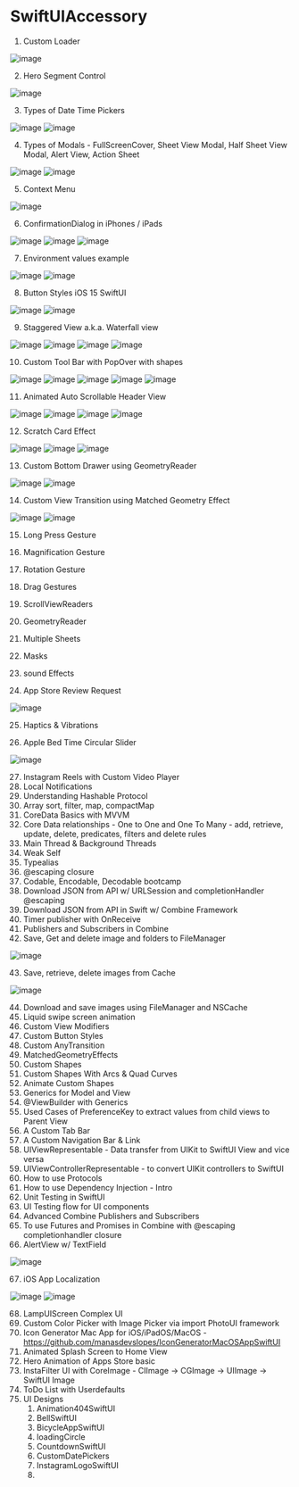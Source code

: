 # SwiftUIAccessory


1. Custom Loader

![image](https://user-images.githubusercontent.com/43421834/146003463-e0a5edac-3edf-4378-a6fe-e887fcef7a50.png)


2. Hero Segment Control

![image](https://user-images.githubusercontent.com/43421834/146003522-733ca806-1f54-4a08-a39b-621586e14bac.png)


3. Types of Date Time Pickers

![image](https://user-images.githubusercontent.com/43421834/146174365-a4752d24-3e4f-4e3a-a807-dba08188e29e.png)
![image](https://user-images.githubusercontent.com/43421834/146174415-e48bd286-266f-4818-a24d-321130facc47.png)


4. Types of Modals - FullScreenCover, Sheet View Modal, Half Sheet View Modal, Alert View, Action Sheet

![image](https://user-images.githubusercontent.com/43421834/146189687-6d302f63-aaca-494a-ac2a-eecec9cdf045.png)
![image](https://user-images.githubusercontent.com/43421834/146189727-10610ea4-25f9-431a-9a5d-ec53313925e0.png)


5. Context Menu

![image](https://user-images.githubusercontent.com/43421834/146192512-37906a5c-6994-4e78-ab78-336054ab43df.png)


6. ConfirmationDialog in iPhones / iPads

![image](https://user-images.githubusercontent.com/43421834/146196534-a40bd784-b144-4b5f-98fd-2cff10989b85.png)
![image](https://user-images.githubusercontent.com/43421834/146196804-48140515-730c-4cd5-abf5-582c30cf2191.png)
![image](https://user-images.githubusercontent.com/43421834/146196836-adcc693b-889b-4542-bd09-9b7c8ce32f3f.png)


7. Environment values example

![image](https://user-images.githubusercontent.com/43421834/146370781-ded7b709-cb89-4f01-a967-24deb6884360.png)
![image](https://user-images.githubusercontent.com/43421834/146370880-ce46478c-bbcb-4734-97a9-e09b0ca0354b.png)


8. Button Styles iOS 15 SwiftUI

![image](https://user-images.githubusercontent.com/43421834/146390628-b8755000-592d-4595-a693-aa2919bc6316.png)
![image](https://user-images.githubusercontent.com/43421834/146390674-d374ebf2-e169-4a0d-8c56-9de51ebfb171.png)


9. Staggered View a.k.a. Waterfall view

![image](https://user-images.githubusercontent.com/43421834/146794621-0b09b3c3-ac7b-4e3a-bbcb-544195bdf9e4.png)
![image](https://user-images.githubusercontent.com/43421834/146794658-8597cdc4-7d89-4af6-8517-8c8b635151b9.png)
![image](https://user-images.githubusercontent.com/43421834/146794694-eb6bbdbf-d1f8-47c8-817c-723ab8d2428f.png)
![image](https://user-images.githubusercontent.com/43421834/146794734-1f522ede-7940-4d6e-b11c-d88083cb1b96.png)


10. Custom Tool Bar with PopOver with shapes

![image](https://user-images.githubusercontent.com/43421834/146794327-793a3f88-a413-488c-8af0-db7d19859a49.png)
![image](https://user-images.githubusercontent.com/43421834/146794356-b3f57887-b430-477b-8a02-1906f1f65f4e.png)
![image](https://user-images.githubusercontent.com/43421834/146794402-e20b9422-5538-4812-a4ac-023013e231b6.png)
![image](https://user-images.githubusercontent.com/43421834/146794442-5732c4f6-575e-40b9-9024-3c931f9a6dbd.png)
![image](https://user-images.githubusercontent.com/43421834/146794480-af4c108f-0a94-4359-95b0-6f2357b685e1.png)



11. Animated Auto Scrollable Header View

![image](https://user-images.githubusercontent.com/43421834/147096626-2d54aaa0-dfe8-4155-9d8b-769ee830007d.png)
![image](https://user-images.githubusercontent.com/43421834/147096669-4edd7ad9-f9c9-43a3-bd68-38ac002cbf73.png)
![image](https://user-images.githubusercontent.com/43421834/147096697-a9b55970-3632-438d-b38e-42b3f8e15946.png)
![image](https://user-images.githubusercontent.com/43421834/147096802-17ee6262-1031-4d8e-84eb-a9d288d4cb10.png)


12. Scratch Card Effect

![image](https://user-images.githubusercontent.com/43421834/147481688-b49fac24-27d1-489a-8098-db3bb10e01f1.png)
![image](https://user-images.githubusercontent.com/43421834/147481786-07c9019b-5c98-4dc0-abba-34b43d190d65.png)
![image](https://user-images.githubusercontent.com/43421834/147481720-3eb279e3-6cef-483b-9ebd-518ae69aae8f.png)


13. Custom Bottom Drawer using GeometryReader

![image](https://user-images.githubusercontent.com/43421834/148220254-f0c868ea-9f8f-46c4-8795-6d5b30685cf7.png)
![image](https://user-images.githubusercontent.com/43421834/148220274-518487ee-cd41-4a80-bc66-370d90062274.png)


14. Custom View Transition using Matched Geometry Effect

![image](https://user-images.githubusercontent.com/43421834/148235362-35f4d5c2-7207-4093-b55e-cb14eb5b5dcc.png)
![image](https://user-images.githubusercontent.com/43421834/148235386-e4907e27-83d5-4dd0-88ba-b80d3374b1a9.png)



15. Long Press Gesture
16. Magnification Gesture
17. Rotation Gesture
18. Drag Gestures
19. ScrollViewReaders
20. GeometryReader
21. Multiple Sheets
22. Masks
23. sound Effects


24. App Store Review Request

![image](https://user-images.githubusercontent.com/43421834/151698503-5fd787d8-c9e3-45aa-9311-611581f1db8b.png)


25. Haptics & Vibrations

26. Apple Bed Time Circular Slider

![image](https://user-images.githubusercontent.com/43421834/152641041-98f4d835-3d70-4659-9e51-7947b246f934.png)


27. Instagram Reels with Custom Video Player
28. Local Notifications
29. Understanding Hashable Protocol
30. Array sort, filter, map, compactMap
31. CoreData Basics with MVVM
32. Core Data relationships - One to One and One To Many - add, retrieve, update, delete, predicates, filters and delete rules 
33. Main Thread & Background Threads
34. Weak Self
35. Typealias
36. @escaping closure
37. Codable, Encodable, Decodable bootcamp
38. Download JSON from API w/ URLSession and completionHandler @escaping
39. Download JSON from API in Swift w/ Combine Framework
40. Timer publisher with OnReceive
41. Publishers and Subscribers in Combine
42. Save, Get and delete image and folders to FileManager

![image](https://user-images.githubusercontent.com/43421834/156176318-0a313780-a575-465f-9294-8d989619b64f.png)


43. Save, retrieve, delete images from Cache

![image](https://user-images.githubusercontent.com/43421834/156356404-ef33e841-ec22-45f6-9a8d-d88b00f04abc.png)


44. Download and save images using FileManager and NSCache
45. Liquid swipe screen animation
46. Custom View Modifiers
47. Custom Button Styles
48. Custom AnyTransition
49. MatchedGeometryEffects
50. Custom Shapes
51. Custom Shapes With Arcs & Quad Curves
52. Animate Custom Shapes
53. Generics for Model and View
54. @ViewBuilder with Generics
55. Used Cases of PreferenceKey to extract values from child views to Parent View
56. A Custom Tab Bar
57. A Custom Navigation Bar & Link
58. UIViewRepresentable - Data transfer from UIKit to SwiftUI View and vice versa
59. UIViewControllerRepresentable - to convert UIKit controllers to SwiftUI
60. How to use Protocols
61. How to use Dependency Injection - Intro
62. Unit Testing in SwiftUI
63. UI Testing flow for UI components
64. Advanced Combine Publishers and Subscribers
65. To use Futures and Promises in Combine with @escaping completionhandler closure 
66. AlertView w/ TextField

![image](https://user-images.githubusercontent.com/43421834/161736689-70e5991b-13fe-4c62-b215-eb41f37938f8.png)

67. iOS App Localization


![image](https://user-images.githubusercontent.com/43421834/161745323-49a69b1d-df20-4e12-8d91-f1840e56fb1c.png)
![image](https://user-images.githubusercontent.com/43421834/161745116-d7129d94-ae40-42cc-bb3d-f96db1d00c9b.png)


68. LampUIScreen Complex UI
69. Custom Color Picker with Image Picker via import PhotoUI framework
70. Icon Generator Mac App for iOS/iPadOS/MacOS - https://github.com/manasdevslopes/IconGeneratorMacOSAppSwiftUI
71. Animated Splash Screen to Home View
72. Hero Animation of Apps Store basic
73. InstaFilter UI with CoreImage - CIImage -> CGImage -> UIImage -> SwiftUI Image
74. ToDo List with Userdefaults
75. UI Designs 
    1. Animation404SwiftUI
    2. BellSwiftUI
    3. BicycleAppSwiftUI
    4. loadingCircle
    5. CountdownSwiftUI
    6. CustomDatePickers
    7. InstagramLogoSwiftUI
    8. 






